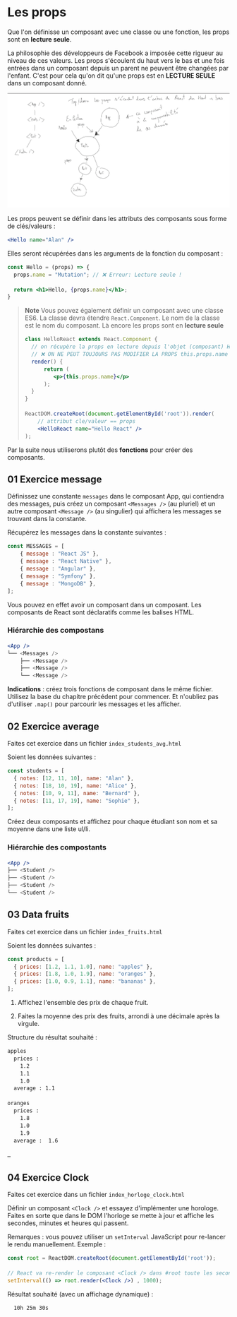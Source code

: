 # Les props

Que l'on définisse un composant avec une classe ou une fonction, les props sont en **lecture seule**.

La philosophie des développeurs de Facebook a imposée cette rigueur au niveau de ces valeurs. Les props s'écoulent du haut vers le bas et une fois entrées dans un composant depuis un parent ne peuvent être changées par l'enfant. C'est pour cela qu'on dit qu'une props est en **LECTURE SEULE** dans un composant donné.

![props top/down](./images/props.png)

Les props peuvent se définir dans les attributs des composants sous forme de clés/valeurs :

```jsx
<Hello name="Alan" />
```

Elles seront récupérées dans les arguments de la fonction du composant :

```jsx
const Hello = (props) => {
  props.name = "Mutation"; // ❌ Erreur: Lecture seule !

  return <h1>Hello, {props.name}</h1>;
}
```

> **Note**
> Vous pouvez également définir un composant avec une classe ES6. La classe devra étendre `React.Component`. Le nom de la classe est le nom du composant. Là encore les props sont en **lecture seule**
>
> ```jsx
> class HelloReact extends React.Component {
>   // on récupère la props en lecture depuis l'objet (composant) HelloReact
>   // ❌ ON NE PEUT TOUJOURS PAS MODIFIER LA PROPS this.props.name = "Sophie" 
>   render() {
>       return (
>          <p>{this.props.name}</p>
>       );
>   }
> }
> 
> ReactDOM.createRoot(document.getElementById('root')).render(
>     // attribut cle/valeur == props
>     <HelloReact name="Hello React" />
> );
> ```

Par la suite nous utiliserons plutôt des **fonctions** pour créer des composants.

## 01 Exercice message

Définissez une constante `messages` dans le composant App, qui contiendra des messages, puis créez un composant `<Messages />` (au pluriel) et un autre composant `<Message />` (au singulier) qui affichera les messages se trouvant dans la constante.

Récupérez les messages dans la constante suivantes :

```js
const MESSAGES = [
    { message : "React JS" },
    { message : "React Native" },
    { message : "Angular" },
    { message : "Symfony" },
    { message : "MongoDB" },
];
```

Vous pouvez en effet avoir un composant dans un composant. Les composants de React sont déclaratifs comme les balises HTML.

### Hiérarchie des compostans

```jsx
<App />
└── <Messages />
    ├── <Message />
    ├── <Message />
    └── <Message />
```

**Indications** : créez trois fonctions de composant dans le même fichier.
Utilisez la base du chapitre précédent pour commencer.
Et n'oubliez pas d'utiliser `.map()` pour parcourir les messages et les afficher.

## 02 Exercice average

Faites cet exercice dans un fichier `index_students_avg.html`

Soient les données suivantes :

```js
const students = [
  { notes: [12, 11, 10], name: "Alan" },
  { notes: [18, 10, 19], name: "Alice" },
  { notes: [10, 9, 11], name: "Bernard" },
  { notes: [11, 17, 19], name: "Sophie" },
];
```

Créez deux composants et affichez pour chaque étudiant son nom et sa moyenne dans une liste ul/li.

### Hiérarchie des compostants

```jsx
<App />
├── <Student />
├── <Student />
├── <Student />
└── <Student />
```

## 03 Data fruits

Faites cet exercice dans un fichier `index_fruits.html`

Soient les données suivantes :

```js
const products = [
  { prices: [1.2, 1.1, 1.0], name: "apples" },
  { prices: [1.8, 1.0, 1.9], name: "oranges" },
  { prices: [1.0, 0.9, 1.1], name: "bananas" },
];
```

1. Affichez l'ensemble des prix de chaque fruit.

2. Faites la moyenne des prix des fruits, arrondi à une décimale après la virgule.

Structure du résultat souhaité :

```txt
apples
  prices :
    1.2
    1.1
    1.0
  average : 1.1

oranges
  prices :
    1.8
    1.0
    1.9
  average :  1.6

…
```

## 04 Exercice Clock

Faites cet exercice dans un fichier `index_horloge_clock.html`

Définir un composant `<Clock />` et essayez d'implémenter une horologe. Faites en sorte que dans le DOM l'horloge se mette à jour et affiche les secondes, minutes et heures qui passent.

Remarques : vous pouvez utiliser un `setInterval` JavaScript pour re-lancer le rendu manuellement. Exemple :

```jsx
const root = ReactDOM.createRoot(document.getElementById('root'));

// React va re-render le composant <Clock /> dans #root toute les secondes
setInterval(() => root.render(<Clock />) , 1000);
```

Résultat souhaité (avec un affichage dynamique) :

```txt
  10h 25m 30s
```
